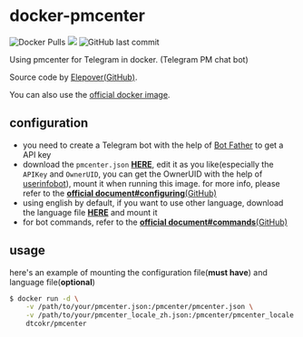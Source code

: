# docker-pmcenter
![Docker Pulls](https://img.shields.io/docker/pulls/dtcokr/pmcenter)
[![](https://images.microbadger.com/badges/image/dtcokr/pmcenter.svg)](https://microbadger.com/images/dtcokr/pmcenter "Get your own image badge on microbadger.com")
![GitHub last commit](https://img.shields.io/github/last-commit/dtcokr/docker-pmcenter)

Using pmcenter for Telegram in docker. (Telegram PM chat bot)

Source code by [Elepover(GitHub)](https://github.com/Elepover/pmcenter). 

You can also use the [official docker image](https://github.com/Elepover/pmcenter#use-docker).

## configuration

* you need to create a Telegram bot with the help of [Bot Father](https://t.me/BotFather) to get a API key
* download the `pmcenter.json` [**HERE**](https://github.com/Elepover/pmcenter/raw/master/pmcenter.json), edit it as you like(especially the `APIKey` and `OwnerUID`, you can get the OwnerUID with the help of [userinfobot](https://t.me/userinfobot)), mount it when running this image. for more info, please refer to the [**official document#configuring**(GitHub)](https://github.com/Elepover/pmcenter#configuring)
* using english by default, if you want to use other language, download the language file [**HERE**](https://github.com/Elepover/pmcenter/tree/master/locales) and mount it
* for bot commands, refer to the [**official document#commands**(GitHub)](https://github.com/Elepover/pmcenter#commands)

## usage
here's an example of mounting the configuration file(**must have**) and language file(**optional**)

```sh
$ docker run -d \
    -v /path/to/your/pmcenter.json:/pmcenter/pmcenter.json \
    -v /path/to/your/pmcenter_locale_zh.json:/pmcenter/pmcenter_locale.json \
    dtcokr/pmcenter
```
